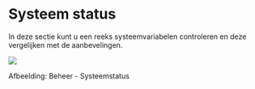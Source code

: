 # Systeem status

In deze sectie kunt u een reeks systeemvariabelen controleren en deze vergelijken met de aanbevelingen.

![](../../.gitbook/assets/images49%20%283%29.png)
 
 
Afbeelding: Beheer - Systeemstatus
